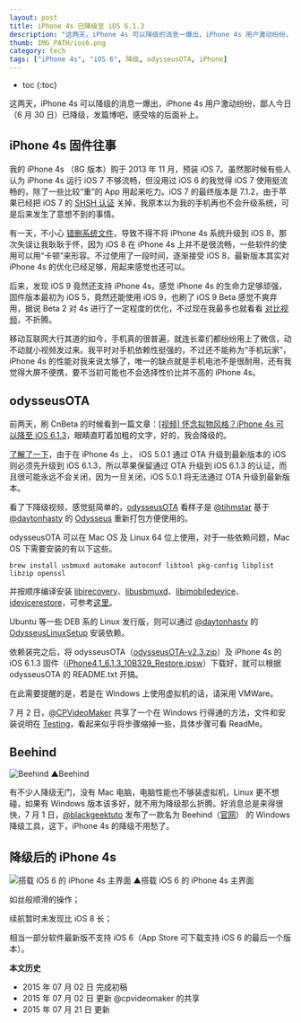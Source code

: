 ```yaml
---
layout: post
title: iPhone 4s 已降级至 iOS 6.1.3
description: "这两天，iPhone 4s 可以降级的消息一爆出，iPhone 4s 用户激动纷纷，鄙人今日（6 月 30 日）已降级，发篇博吧，感受啥的后面补上。"
thumb: IMG_PATH/ios6.png
category: tech
tags: ["iPhone 4s", "iOS 6", 降级, odysseusOTA, iPhone]
---
```


* toc
{:toc}

这两天，iPhone 4s 可以降级的消息一爆出，iPhone 4s 用户激动纷纷，鄙人今日（6 月 30 日）已降级，发篇博吧，感受啥的后面补上。

## iPhone 4s 固件往事

我的 iPhone 4s （8G 版本）购于 2013 年 11 月，预装 iOS 7。虽然那时候有些人认为 iPhone 4s 运行 iOS 7 不够流畅，但没用过 iOS 6 的我觉得 iOS 7 使用挺流畅的，除了一些比较“重”的 App 用起来吃力。iOS 7 的最终版本是 7.1.2，由于苹果已经把 iOS 7 的 [SHSH 认证](https://www.theiphonewiki.com/wiki/SHSH) 关掉，我原本以为我的手机再也不会升级系统，可是后来发生了意想不到的事情。

有一天，不小心 [错删系统文件](/shuangpin-for-iphone.html#section)，导致不得不将 iPhone 4s 系统升级到 iOS 8，那次失误让我耿耿于怀，因为 iOS 8 在 iPhone 4s 上并不是很流畅，一些软件的使用可以用“卡顿”来形容。不过使用了一段时间，逐渐接受 iOS 8，最新版本其实对 iPhone 4s 的优化已经足够，用起来感觉也还可以。

后来，发现 iOS 9 竟然还支持 iPhone 4s，感觉 iPhone 4s 的生命力足够顽强，固件版本最初为 iOS 5，竟然还能使用 iOS 9，也刷了 iOS 9 Beta 感觉不爽弃用，据说 Beta 2 对 4s 进行了一定程度的优化，不过现在我最多也就看看 [对比视频](https://www.youtube.com/channel/UCg7ckDevnFST7lWlCCZ1c3w)，不折腾。

移动互联网大行其道的如今，手机真的很普遍，就连长辈们都纷纷用上了微信，动不动就小视频发过来。我平时对手机依赖性挺强的，不过还不能称为“手机玩家”，iPhone 4s 的性能对我来说太够了，唯一的缺点就是手机电池不是很耐用，还有我觉得大屏不便携，要不当初可能也不会选择性价比并不高的 iPhone 4s。

## odysseusOTA

前两天，刷 CnBeta 的时候看到一篇文章：[[视频] 怀念拟物风格？iPhone 4s 可以降至 iOS 6.1.3](http://www.cnbeta.com/articles/406483.htm)，眼睛直盯着加粗的文字，好的，我会降级的。

[了解了一下](http://www.reddit.com/r/jailbreak/comments/3bfrd5/)，由于在 iPhone 4s 上， iOS 5.0.1 通过 OTA 升级到最新版本的 iOS 则必须先升级到 iOS 6.1.3，所以苹果保留通过 OTA 升级到 iOS 6.1.3 的认证，而且很可能永远不会关闭，因为一旦关闭，iOS 5.0.1 将无法通过 OTA 升级到最新版本。

看了下降级视频，感觉挺简单的，[odysseusOTA](https://youtu.be/Wo7mGdMcjxw) 看样子是 [@tihmstar](https://twitter.com/tihmstar) 基于 [@daytonhasty](https://twitter.com/daytonhasty) 的 [Odysseus](http://dayt0n.github.io/articles/Odysseus/) 重新打包方便使用的。

odysseusOTA 可以在 Mac OS 及 Linux 64 位上使用，对于一些依赖问题，Mac OS 下需要安装的有以下这些。

    brew install usbmuxd automake autoconf libtool pkg-config libplist libzip openssl

并按顺序编译安装 [libirecovery](https://github.com/xerub/libirecovery.git)、[libusbmuxd](https://github.com/libimobiledevice/libusbmuxd.git)、[libimobiledevice](https://github.com/libimobiledevice/libimobiledevice.git)、[idevicerestore](https://github.com/xerub/idevicerestore.git)，可参考[这里](http://www.reddit.com/r/jailbreak/comments/3bfrd5/release_odysseusota_downgrade_iphone4s_or_ipad2/csm408n)。

Ubuntu 等一些 DEB 系的 Linux 发行版，则可以通过 [@daytonhasty](https://twitter.com/daytonhasty) 的 [OdysseusLinuxSetup](https://github.com/dayt0n/OdysseusLinuxSetup) 安装依赖。

依赖装完之后，将 odysseusOTA（[odysseusOTA-v2.3.zip](https://www.dropbox.com/s/zmol1g84msi4aih/odysseusOTA-v2.3.zip)）及 iPhone 4s 的 iOS 6.1.3 固件（[iPhone4,1_6.1.3_10B329_Restore.ipsw](http://appldnld.apple.com/iOS6.1/091-2611.20130319.Fr54r/iPhone4,1_6.1.3_10B329_Restore.ipsw)）下载好，就可以根据 odysseusOTA 的 README.txt 开搞。

在此需要提醒的是，若是在 Windows 上使用虚拟机的话，请采用 VMWare。

7 月 2 日，[@CPVideoMaker](https://twitter.com/cpvideomaker) 共享了一个在 Windows 行得通的方法，文件和安装说明在 [Testing](https://drive.google.com/folderview?id=0ByxMOiAf78kIfkRSa211YXlCZzA4dS1IV3p3YTVncU1UZldEWXNraTZ2RG5Ha083WFllYzQ)，看起来似乎将步骤缩掉一些，具体步骤可看 ReadMe。

## Beehind

![Beehind]({{site.IMG_PATH}}/downgrade-iphone-4s-to-ios-613-01.png?imageView2/2/w/640)
▲Beehind

有不少人降级无门，没有 Mac 电脑，电脑性能也不够装虚拟机，Linux 更不想碰，如果有 Windows 版本该多好，就不用为降级那么折腾。好消息总是来得很快，7 月 1 日，[@blackgeektuto](https://twitter.com/blackgeektuto) 发布了一款名为 Beehind（[官网](http://geeksn0w.it/Beehind/)） 的 Windows 降级工具，这下，iPhone 4s 的降级不用愁了。

## 降级后的 iPhone 4s

![搭载 iOS 6 的 iPhone 4s 主界面]({{site.IMG_PATH}}/downgrade-iphone-4s-to-ios-613-02.png?imageView2/2/w/480)
▲搭载 iOS 6 的 iPhone 4s 主界面

如丝般顺滑的操作；

续航暂时未发现比 iOS 8 长；

相当一部分软件最新版不支持 iOS 6（App Store 可下载支持 iOS 6 的最后一个版本）。

**本文历史**

* 2015 年 07 月 02 日 完成初稿
* 2015 年 07 月 02 日 更新 @cpvideomaker 的共享
* 2015 年 07 月 21 日 更新
